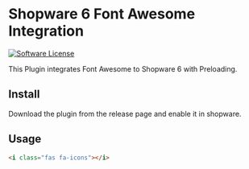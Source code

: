 # Shopware 6 Font Awesome Integration
[![Software License](https://img.shields.io/badge/license-MIT-brightgreen.svg?style=flat-square)](LICENSE.md)


This Plugin integrates Font Awesome to Shopware 6 with Preloading.

## Install

Download the plugin from the release page and enable it in shopware.

## Usage
```` html
<i class="fas fa-icons"></i>
```` 
